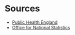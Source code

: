 # Sources
* [Public Health England](https://www.arcgis.com/home/item.html?id=b684319181f94875a6879bbc833ca3a6)
* [Office for National Statistics](https://geoportal.statistics.gov.uk/datasets/counties-and-unitary-authorities-december-2019-boundaries-uk-bfc)
